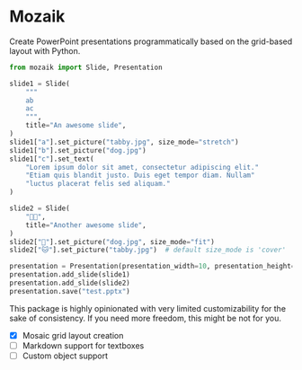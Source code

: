 # Mozaik

Create PowerPoint presentations programmatically based on the grid-based layout with Python.

```python
from mozaik import Slide, Presentation

slide1 = Slide(
    """
    ab
    ac
    """,
    title="An awesome slide",
)
slide1["a"].set_picture("tabby.jpg", size_mode="stretch")
slide1["b"].set_picture("dog.jpg")
slide1["c"].set_text(
    "Lorem ipsum dolor sit amet, consectetur adipiscing elit."
    "Etiam quis blandit justo. Duis eget tempor diam. Nullam"
    "luctus placerat felis sed aliquam."
)

slide2 = Slide(
    "🐶🐱",
    title="Another awesome slide",
)
slide2["🐶"].set_picture("dog.jpg", size_mode="fit")
slide2["🐱"].set_picture("tabby.jpg")  # default size_mode is 'cover'

presentation = Presentation(presentation_width=10, presentation_height=7.5)
presentation.add_slide(slide1)
presentation.add_slide(slide2)
presentation.save("test.pptx")
```

This package is highly opinionated with very limited customizability for the sake of consistency.
If you need more freedom, this might be not for you.

- [x] Mosaic grid layout creation
- [ ] Markdown support for textboxes
- [ ] Custom object support